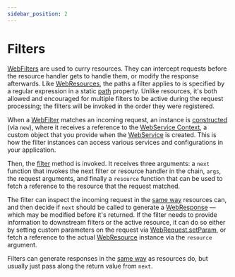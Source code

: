 ```yaml
---
sidebar_position: 2
---
```


# Filters

[WebFilters][WebFilter] are used to curry resources. They can intercept requests before the resource handler gets to
handle them, or modify the response afterwards. Like [WebResources][WebResource], the paths a filter applies to is
specified by a regular expression in a static [path] property. Unlike resources, it's both allowed and encouraged for
multiple filters to be active during the request processing; the filters will be invoked in the order they were
registered.

When a [WebFilter] matches an incoming request, an instance is [constructed][WebFilterCtor] (via `new`), where it
receives a reference to the [WebService Context], a custom object that you provide when the [WebService] is created.
This is how the filter instances can access various services and configurations in your application.

Then, the [filter] method is invoked. It receives three arguments: a `next` function that invokes the next filter or
resource handler in the chain, `args`, the request arguments, and finally a `resource` function that can be used to
fetch a reference to the resource that the request matched.

The filter can inspect the incoming request in the [same way](./resources.md#request-arguments) resources can, and then
decide if `next` should be called to generate a [WebResponse] — which may be modified before it's returned. If the filter
needs to provide information to downstream filters or the active resource, it can do so either by setting custom
parameters on the request via [WebRequest.setParam], or fetch a reference to the actual [WebResource] instance via the
`resource` argument.

Filters can generate responses in the [same way](./resources.md#generating-responses) as resources do, but usually just
pass along the return value from `next`.

[WebArguments]:         ../api/@divine/web-service/classes/WebArguments.md
[WebFilter]:            ../api/@divine/web-service/interfaces/WebFilter.md
[WebFilterCtor]:        ../api/@divine/web-service/interfaces/WebFilterCtor.md#constructor
[WebResource]:          ../api/@divine/web-service/interfaces/WebResource.md
[WebResponse]:          ../api/@divine/web-service/classes/WebResponse.md
[WebService]:           ../api/@divine/web-service/classes/WebService.md

[WebService Context]:   ../api/@divine/web-service/classes/WebService.md#context
[WebRequest.setParam]:  ../api/@divine/web-service/classes/WebRequest.md#setparam

[filter]:               ../api/@divine/web-service/interfaces/WebFilter.md#filter
[path]:                 ../api/@divine/web-service/interfaces/WebFilterCtor.md#path
